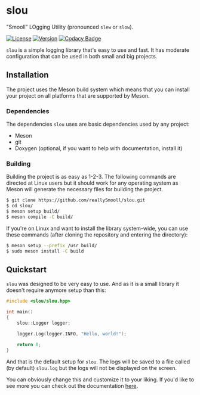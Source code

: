 # slou
"Smooll" LOgging Utility (pronounced `slew` or `slow`).

[![License](https://img.shields.io/static/v1?label=License&message=MIT&color=informational&style=flat-square)](https://www.github.com/reallySmooll/slou/blob/master/README.md)
[![Version](https://img.shields.io/static/v1?label=Version&message=v1.0.0&color=informational&style=flat-square)](https://www.github.com/reallySmooll/slou/blob/master/CHANGELOG.md)
[![Codacy Badge](https://app.codacy.com/project/badge/Grade/30c92ecea05f43a98c67c947f61bbcd3)](https://www.codacy.com/gh/reallySmooll/slou/dashboard?utm_source=github.com&amp;utm_medium=referral&amp;utm_content=reallySmooll/slou&amp;utm_campaign=Badge_Grade)

`slou` is a simple logging library that's easy to use and fast. It has moderate configuration that can be used in both small and big projects.

## Installation
The project uses the Meson build system which means that you can install your project on all platforms that are supported by Meson.

### Dependencies
The dependencies `slou` uses are basic dependencies used by any project:

- Meson
- git
- Doxygen (optional, if you want to help with documentation, install it)

### Building
Building the project is as easy as 1-2-3. The following commands are directed at Linux users but it should work for any operating system as Meson will generate the necessary files for building the project.

```bash
$ git clone https://github.com/reallySmooll/slou.git
$ cd slou/
$ meson setup build/
$ meson compile -C build/
```

If you're on Linux and want to install the library system-wide, you can use these commands (after cloning the repository and entering the directory):

```bash
$ meson setup --prefix /usr build/
$ sudo meson install -C build
```

## Quickstart
`slou` was designed to be very easy to use. And as it is a small library it doesn't require anymore setup than this:

```cpp
#include <slou/slou.hpp>

int main()
{
    slou::Logger logger;

    logger.Log(logger.INFO, "Hello, world!");

    return 0;
}
```

And that is the default setup for `slou`. The logs will be saved to a file called (by default) `slou.log` but the logs will not be displayed on the screen.

You can obviously change this and customize it to your liking. If you'd like to see more you can check out the documentation [here](https://reallysmooll.github.io/slou-docs).
